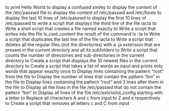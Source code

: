 to print Hello World
to display a confused smiley
to display the content of the /etc/passwd file
to display the content of /etc/passwd and /etc/hosts
to display the last 10 lines of /etc/passwd
to display the first 10 lines of /etc/passwd
to write a script that displays the third line of the file iacta
to Write a shell script that creates a file named exactly
to Write a script that writes into the file ls_cwd_content the result of the command ls -la
to Write a script that duplicates the last line of the file iacta
to Write a script that deletes all the regular files (not the directories) with a .js extension that are present in the current directory and all its subfolders
to Write a script that counts the number of directories and sub-directories in the current directory
to Create a script that displays the 10 newest files in the current directory
to Create a script that takes a list of words as input and prints only words that appear exactly once
to Display lines containing the pattern “root” from the file
to Display the number of lines that contain the pattern “bin” in the file
to Display lines containing the pattern “root” and 3 lines after them in the file
to Display all the lines in the file /etc/passwd that do not contain the pattern “bin”
to Display all lines of the file /etc/ssh/sshd_config starting with a letter
to Replace all characters A and c from input to Z and e respectively
to Create a script that removes all letters c and C from input
